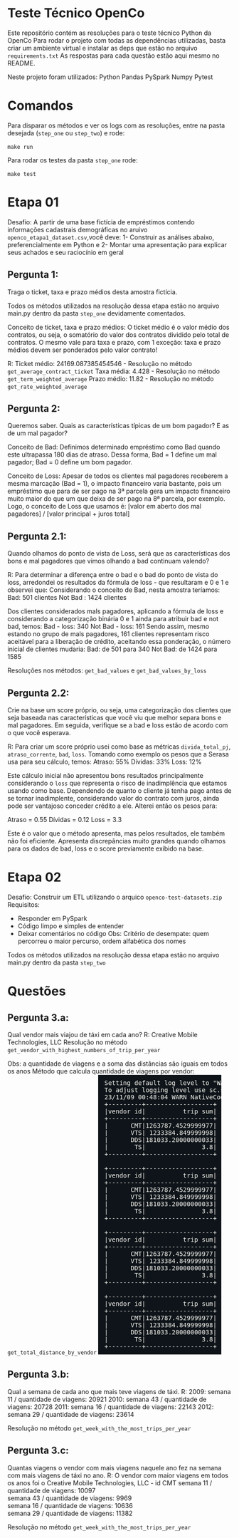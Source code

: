 # Teste Técnico OpenCo
Este repositório contém as resoluções para o teste técnico Python da OpenCo
Para rodar o projeto com todas as dependências utilizadas, basta criar um ambiente virtual e instalar as deps que estão no arquivo `requirements.txt`
As respostas para cada questão estão aqui mesmo no README.

Neste projeto foram utilizados:
Python
Pandas
PySpark
Numpy
Pytest


# Comandos
Para disparar os métodos e ver os logs com as resoluções, entre na pasta desejada (`step_one` ou `step_two`) e rode:
```shell
make run
```

Para rodar os testes da pasta `step_one` rode:
```shell
make test
```

# Etapa 01

Desafio: A partir de uma base fictícia de empréstimos contendo informações cadastrais demográficas no aruivo `openco_etapa1_dataset.csv`,você deve:
1- Construir as análises abaixo, preferencialmente em Python e
2- Montar uma apresentação para explicar seus achados e seu raciocínio em geral

## Pergunta 1:
Traga o ticket, taxa e prazo médios desta amostra fictícia.

Todos os métodos utilizados na resolução dessa etapa estão no arquivo main.py dentro da pasta `step_one` devidamente comentados.

Conceito de ticket, taxa e prazo médios:
O ticket médio é o valor médio dos contratos, ou seja, o somatório do valor dos contratos
dividido pelo total de contratos. O mesmo vale para taxa e prazo, com 1 exceção: taxa e prazo
médios devem ser ponderados pelo valor contrato!

R:  Ticket médio: 24169.087385454546 - Resolução no método `get_average_contract_ticket`
    Taxa média: 4.428 - Resolução no método `get_term_weighted_average`
    Prazo médio: 11.82 - Resolução no método `get_rate_weighted_average`

## Pergunta 2:
Queremos saber. Quais as características típicas de um bom pagador? E as de um mal pagador?

Conceito de Bad:
Definimos determinado empréstimo como Bad quando este ultrapassa 180 dias de atraso.
Dessa forma, Bad = 1 define um mal pagador; Bad = 0 define um bom pagador.

Conceito de Loss:
Apesar de todos os clientes mal pagadores receberem a mesma marcação (Bad = 1), o impacto
financeiro varia bastante, pois um empréstimo que para de ser pago na 3ª parcela gera um
impacto financeiro muito maior do que um que deixa de ser pago na 8ª parcela, por exemplo.
Logo, o conceito de Loss que usamos é: [valor em aberto dos mal pagadores] / [valor principal +
juros total]


## Pergunta 2.1:
Quando olhamos do ponto de vista de Loss, será que as características dos bons e mal
pagadores que vimos olhando a bad continuam valendo?

R: Para determinar a diferença entre o bad e o bad do ponto de vista do loss, arredondei os resultados da fórmula de loss - que resultaram e 0 e 1 e observei que:
Considerando o conceito de Bad, nesta amostra teríamos:
Bad: 501 clientes
Not Bad : 1424 clientes

Dos clientes considerados mals pagadores, aplicando a fórmula de loss e considerando a categorização binária 0 e 1 ainda para atribuir bad e not bad, temos:
Bad - loss: 340
Not Bad - loss: 161
Sendo assim, mesmo estando no grupo de mals pagadores, 161 clientes representam risco aceitável para a liberação de crédito, aceitando essa ponderação, o número inicial de clientes mudaria:
Bad: de 501 para 340
Not Bad: de 1424 para 1585

Resoluções nos métodos: `get_bad_values` e `get_bad_values_by_loss`


## Pergunta 2.2:
Crie na base um score próprio, ou seja, uma categorização dos clientes que seja baseada nas
características que você viu que melhor separa bons e mal pagadores. Em seguida, verifique se
a bad e loss estão de acordo com o que você esperava.

R: Para criar um score próprio usei como base as métricas `divida_total_pj`, `atraso_corrente`, `bad`, `loss`. Tomando como exemplo os pesos que a Serasa usa para seu cálculo, temos:
Atraso: 55%
Dívidas: 33%
Loss: 12%

Este cálculo inicial não apresentou bons resultados principalmente considerando o `loss` que representa o risco de inadimplência que estamos usando como base. Dependendo de quanto o cliente já tenha pago antes de se tornar inadimplente, considerando valor do contrato com juros, ainda pode ser vantajoso conceder crédito a ele.
Alterei então os pesos para:

Atraso = 0.55
Dívidas = 0.12
Loss = 3.3

Este é o valor que o método apresenta, mas pelos resultados, ele também não foi eficiente. Apresenta discrepâncias muito grandes quando olhamos para os dados de bad, loss e o score previamente exibido na base.



# Etapa 02

Desafio: Construir um ETL utilizando o arquico `openco-test-datasets.zip`
Requisitos:
- Responder em PySpark
- Código limpo e simples de entender
- Deixar comentários no código
Obs: Critério de desempate: quem percorreu o maior percurso, ordem alfabética dos nomes

Todos os métodos utilizados na resolução dessa etapa estão no arquivo main.py dentro da pasta `step_two`

# Questões

## Pergunta 3.a:
Qual vendor mais viajou de táxi em cada ano?
R: Creative Mobile Technologies, LLC 
Resolução no método `get_vendor_with_highest_numbers_of_trip_per_year`

Obs: a quantidade de viagens e a soma das distâncias são iguais em todos os anos
Método que calcula quantidade de viagens por vendor: `get_total_distance_by_vendor`
![Df's com distância total por vendor](image.png)


## Pergunta 3.b:
Qual a semana de cada ano que mais teve viagens de táxi.
R:  2009: semana 11 / quantidade de viagens: 20921
    2010: semana 43 / quantidade de viagens: 20728
    2011: semana 16 / quantidade de viagens: 22143
    2012: semana 29 / quantidade de viagens: 23614

Resolução no método `get_week_with_the_most_trips_per_year`

## Pergunta 3.c:
Quantas viagens o vendor com mais viagens naquele ano fez na semana com mais
viagens de táxi no ano.
R: O vendor com maior viagens em todos os anos foi o Creative Mobile Technologies, LLC - id CMT
semana 11 / quantidade de viagens: 10097                                                               
semana 43 / quantidade de viagens: 9969                                                                
semana 16 / quantidade de viagens: 10636                                                               
semana 29 / quantidade de viagens: 11382 

Resolução no método `get_week_with_the_most_trips_per_year`